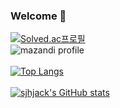 ### Welcome 👋

<!--
**sjhjack/sjhjack** is a ✨ _special_ ✨ repository because its `README.md` (this file) appears on your GitHub profile.

Here are some ideas to get you started:

- 🔭 I’m currently working on ...
- 🌱 I’m currently learning ...
- 👯 I’m looking to collaborate on ...
- 🤔 I’m looking for help with ...
- 💬 Ask me about ...
- 📫 How to reach me: ...
- 😄 Pronouns: ...
- ⚡ Fun fact: ...
-->

[![Solved.ac프로필](http://mazassumnida.wtf/api/v2/generate_badge?boj=sjhjack)](https://solved.ac/sjhjack)
<br/>
![mazandi profile](http://mazandi.herokuapp.com/api?handle=sjhjack&theme=warm)
<br/><br/>
[![Top Langs](https://github-readme-stats.vercel.app/api/top-langs/?username=sjhjack&langs_count=8)](https://github.com/sjhjack/github-readme-stats)
<br/><br/>
[![sjhjack's GitHub stats](https://github-readme-stats.vercel.app/api?username=sjhjack)](https://github.com/anuraghazra/github-readme-stats)
<br/><br/>



